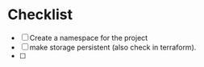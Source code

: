 # Checklist

- [ ] Create a namespace for the project
- [ ] make storage persistent (also check in terraform).
- [ ] 